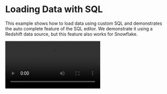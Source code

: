 # Loading Data with SQL

This example shows how to load data using custom SQL and demonstrates the auto complete feature of the SQL editor.
We demonstrate it using a Redshift data source, but this feature also works for Snowflake.

<video controls>
    <source src="https://user-images.githubusercontent.com/46192475/182823646-e5643a32-8757-4a4c-af5c-86faa76b8177.mp4" type="video/mp4">
</video>

